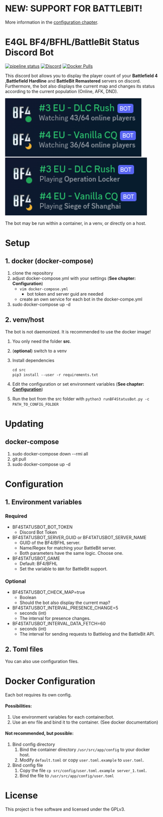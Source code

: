 # NEW: SUPPORT FOR BATTLEBIT!
More information in the [configuration chapter](#configuration).

# E4GL BF4/BFHL/BattleBit Status Discord Bot

[![pipeline status](https://gitlab.com/e4gl/BF4StatusBot/badges/master/pipeline.svg)](https://gitlab.com/e4gl/BF4StatusBot/-/commits/master)
[![Discord](https://img.shields.io/discord/388757799875903489.svg?colorB=7289DA&label=Discord&logo=Discord&logoColor=7289DA&style=flat-square)](https://discord.e4gl.com/)
[![Docker Pulls](https://img.shields.io/docker/pulls/hedius/bf4statusbot.svg?style=flat-square)](https://hub.docker.com/r/hedius/bf4statusbot/)

This discord bot allows you to display the player count of your **Battlefield 4**
,**Battlefield Hardline** and **BattleBit Remastered** servers on discord. Furthermore, the bot also displays the current map and changes its
status according to the current population (Online, AFK, DND).

![Player Count](.assets/demo1.png "Player Count")
![Current Map](.assets/demo2.png "Current Map")

The bot may be run within a container, in a venv, or directly on a host.


# Setup
## 1. docker (docker-compose)
 1. clone the repository
 2. adjust docker-compose.yml with your settings
    (**See chapter: Configuration**)
    - `vim docker-compose.yml`
        * bot token and server guid are needed
    - create an own service for each bot in the docker-compe.yml
 3. sudo docker-compose up -d
 
## 2. venv/host
The bot is not daemonized.
It is recommended to use the docker image!
 
1. You only need the folder **src**.
2. (**optional**) switch to a venv
3. Install dependencies
   ```
   cd src
   pip3 install --user -r requirements.txt
   ```
4. Edit the configuration or set environment variables
   (**See chapter: [Configuration](#configuration)**)

5. Run the bot from the src folder with ``python3 runBF4StatusBot.py -c PATH_TO_CONFIG_FOLDER``
  
 
# Updating
## docker-compose
1. sudo docker-compose down --rmi all
2. git pull
3. sudo docker-compose up -d

 
# Configuration
## 1. Environment variables
### Required
- BF4STATUSBOT_BOT_TOKEN
    - Discord Bot Token
- BF4STATUSBOT_SERVER_GUID or BF4TATUSBOT_SERVER_NAME
    - GUID of the BF4/BFHL server.
    - Name/Regex for matching your BattleBit server.
    - Both parameters have the same logic. Choose one.
- BF4STATUSBOT_GAME
    - Default: BF4/BFHL
    - Set the variable to `BBR` for BattleBit support.

### Optional
- BF4STATUSBOT_CHECK_MAP=true
    - Boolean
    - Should the bot also display the current map?
- BF4STATUSBOT_INTERVAL_PRESENCE_CHANGE=5
    - seconds (int)
    - The interval for presence changes.
- BF4STATUSBOT_INTERVAL_DATA_FETCH=60
    - seconds (int)
    - The interval for sending requests to Battlelog and the BattleBit API.

## 2. Toml files

You can also use configuration files.

# Docker Configuration

Each bot requires its own config.

#### Possibilities:

1. Use environment variables for each container/bot.
2. Use an env file and bind it to the container. (See docker documentation)

#### Not recommended, but possible:

1. Bind config directory
    1. Bind the container directory ``/usr/src/app/config`` to your docker
       host.
    2. Modify ``default.toml`` or copy ``user.toml.example`` to ``user.toml``.
2. Bind config file
    1. Copy the file ``cp src/config/user.toml.example server_1.toml``.
    2. Bind the file to ``/usr/src/app/config/user.toml``

# License

This project is free software and licensed under the GPLv3.
